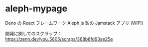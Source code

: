 # aleph-mypage
Deno の React フレームワーク Aleph.js 製の Jamstack アプリ (WIP!)

開発に関してのスクラップ：https://zenn.dev/you_5805/scraps/368b8fd93ae25e
